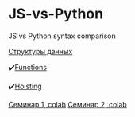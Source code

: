 # JS-vs-Python
JS vs Python syntax comparison

[Структуры данных](3.md)

:heavy_check_mark:[Functions](1.md)

:heavy_check_mark:[Hoisting](2.md)

[Семинар 1, colab](https://colab.research.google.com/drive/1KQ1JzO7lQUpR49edjS9EZqHiDgbDyLNZ#scrollTo=LcWUkUzTK6HJ)
[Семинар 2, colab](https://colab.research.google.com/drive/1dHpSsYlIJEByfQy3JIKk8G_6RGsOe2su)
